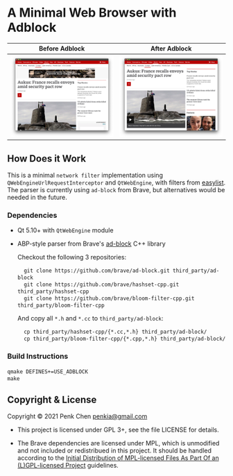 # A Minimal Web Browser with Adblock

| Before Adblock | After Adblock |
|---|---|
| ![](screenshots/before-adblock.png) | ![](screenshots/after-adblock.png) |

## How Does it Work 

This is a minimal `network filter` implementation using `QWebEngineUrlRequestInterceptor` and `QtWebEngine`, with filters from [easylist](https://easylist.to/easylist/easylist.txt). The parser is currently using `ad-block` from Brave, but alternatives would be needed in the future. 

### Dependencies

- Qt 5.10+ with `QtWebEngine` module 
- ABP-style parser from Brave's [ad-block](https://github.com/brave/ad-block) C++ library 

    Checkout the following 3 repositories: 

        git clone https://github.com/brave/ad-block.git third_party/ad-block 
        git clone https://github.com/brave/hashset-cpp.git third_party/hashset-cpp 
        git clone https://github.com/brave/bloom-filter-cpp.git third_party/bloom-filter-cpp 

    And copy all `*.h` and `*.cc` to `third_party/ad-block`:

        cp third_party/hashset-cpp/{*.cc,*.h} third_party/ad-block/
        cp third_party/bloom-filter-cpp/{*.cpp,*.h} third_party/ad-block/

### Build Instructions 

    qmake DEFINES+=USE_ADBLOCK
    make 

## Copyright & License 

Copyright © 2021 Penk Chen <penkia@gmail.com>

- This project is licensed under GPL 3+, see the file LICENSE for details. 

- The Brave dependencies are licensed under MPL, which is unmodified and not included or redistribued in this project. It should be handled according to the [Initial Distribution of MPL-licensed Files As Part Of an (L)GPL-licensed Project](https://www.mozilla.org/en-US/MPL/2.0/combining-mpl-and-gpl/) guidelines. 
